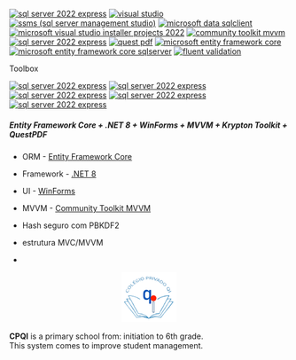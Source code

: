 [![sql server 2022 express](https://img.shields.io/badge/database-sql_server_2022_express-blue)](https://www.microsoft.com/en-us/sql-server/sql-server-downloads?ocid=ORSEARCH_Bing&msockid=23370e701f84632e0ee11b191e1b6200)
[![visual studio](https://img.shields.io/badge/ide-visual_studio-purple)](https://visualstudio.microsoft.com/pt-br/thank-you-downloading-visual-studio/?sku=Community&channel=Release&version=VS2022&source=VSLandingPage&cid=2030&passive=false)
[![ssms (sql server management studio)](https://img.shields.io/badge/ssms-20.2.1-yellow)](https://learn.microsoft.com/pt-br/ssms/download-sql-server-management-studio-ssms?redirectedfrom=MSDN)
[![microsoft data sqlclient](https://img.shields.io/badge/microsoft_data_sqlclient-6.0.2-blue)](https://www.nuget.org/packages/Microsoft.Data.SqlClient/6.0.2)
[![microsoft visual studio installer projects 2022](https://img.shields.io/badge/microsoft_visual_studio_installer_projects_2022-2.0.1-vert)](https://marketplace.visualstudio.com/items?itemName=VisualStudioClient.MicrosoftVisualStudio2022InstallerProjects)
[![community toolkit mvvm](https://img.shields.io/badge/community_toolkit_mvvm-8.4.0-orange)](https://www.nuget.org/packages/CommunityToolkit.Mvvm#supportedframeworks-body-tab)
[![sql server 2022 express](https://img.shields.io/badge/icon-iconify-black)](https://iconify.design/)
[![quest pdf](https://img.shields.io/badge/quest_pdf-2025.5.0-red)](https://www.nuget.org/packages/QuestPDF)
[![microsoft entity framework core](https://img.shields.io/badge/microsoft_entity_framework_core-9.0.5-blue)](https://www.nuget.org/packages/Microsoft.EntityFrameworkCore/9.0.5)
[![microsoft entity framework core sqlserver](https://img.shields.io/badge/microsoft_entity_framework_core_sqlserver-9.0.5-blue)](https://www.nuget.org/packages/Microsoft.EntityFrameworkCore.SqlServer/9.0.5)
[![fluent validation](https://img.shields.io/badge/fluent_validation-12.0.0-crimson)](https://www.nuget.org/packages/FluentValidation/12.0.0?_src=template)


Toolbox

[![sql server 2022 express](https://img.shields.io/badge/Krypton_Toolkit-95.25.4.111-green)](https://www.nuget.org/packages/Krypton.Toolkit)
[![sql server 2022 express](https://img.shields.io/badge/Krypton_Navigator-95.25.4.111-green)](https://www.nuget.org/packages/Krypton.Navigator)
[![sql server 2022 express](https://img.shields.io/badge/Krypton_Docking-95.25.4.111-green)](https://www.nuget.org/packages/Krypton.Docking)
[![sql server 2022 express](https://img.shields.io/badge/Krypton_Workspace-95.25.4.111-green)](https://www.nuget.org/packages/Krypton.Workspace)
[![sql server 2022 express](https://img.shields.io/badge/Krypton_Ribbon-95.25.4.111-green)](https://www.nuget.org/packages/Krypton.Ribbon)

##### Entity Framework Core + .NET 8 + WinForms + MVVM + Krypton Toolkit + QuestPDF
- ORM - [Entity Framework Core](https://learn.microsoft.com/pt-br/ef/core/)
- Framework - [.NET 8](https://dotnet.microsoft.com/en-us/download/dotnet/8.0)
- UI - [WinForms](https://learn.microsoft.com/pt-br/dotnet/desktop/winforms/)
- MVVM - [Community Toolkit MVVM](https://learn.microsoft.com/pt-br/dotnet/communitytoolkit/mvvm/)

- Hash seguro com PBKDF2
- estrutura MVC/MVVM

- 
<p align="center">
  <img width=100 src="cpqi\Assets\Images\cpqi.png" alt="QI primary school" >
</p>

**CPQI** is a primary school from: initiation to 6th grade.  
This system comes to improve student management.
